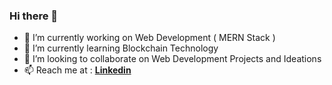 ### Hi there 👋

- 🔭 I’m currently working on Web Development ( MERN Stack )
- 🌱 I’m currently learning Blockchain Technology
- 👯 I’m looking to collaborate on Web Development Projects and Ideations
- 📫 Reach me at : [**Linkedin**](https://www.linkedin.com/in/karmanya-verma-5b1b0a1b5/)
